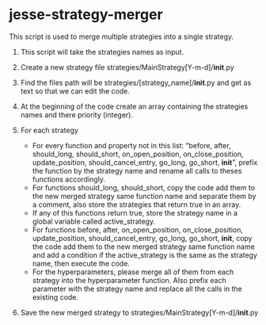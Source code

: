 # jesse-strategy-merger
This script is used to merge multiple strategies into a single strategy.

1) This script will take the strategies names as input.
2) Create a new strategy file strategies/MainStrategy[Y-m-d]/__init__.py
3) Find the files path will be strategies/[strategy_name]/__init__.py and get as text so that we can edit the code.
4) At the beginning of the code create an array containing the strategies names and there priority (integer).

5) For each strategy
    - For every function and property not in this list: "before, after, should_long, should_short, on_open_position, on_close_position, update_position, should_cancel_entry, go_long, go_short, __init__", prefix the function by the strategy name and rename all calls to theses functions accordingly.
    - For functions should_long, should_short, copy the code add them to the new merged strategy same function name and separate them by a comment, also store the strategies that return true in an array.
    - If any of this functions return true, store the strategy name in a global variable called active_strategy.
    - For functions before, after, on_open_position, on_close_position, update_position, should_cancel_entry, go_long, go_short, __init__, copy the code add them to the new merged strategy same function name and add a condition if the active_strategy is the same as the strategy name, then execute the code.
    - For the hyperparameters, please merge all of them from each strategy into the hyperparameter function. Also prefix each parameter with the strategy name and replace all the calls in the existing code.

6) Save the new merged strategy to strategies/MainStrategy[Y-m-d]/__init__.py
